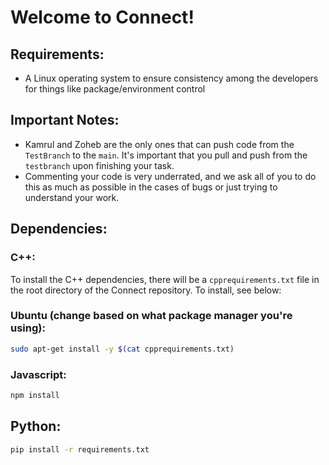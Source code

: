 # Welcome to Connect!

## Requirements:

- A Linux operating system to ensure consistency among the developers for things like package/environment control

## Important Notes:

- Kamrul and Zoheb are the only ones that can push code from the `TestBranch` to the `main`. It's important that you pull and push from the `testbranch` upon finishing your task.
- Commenting your code is very underrated, and we ask all of you to do this as much as possible in the cases of bugs or just trying to understand your work.

## Dependencies:

### C++:
To install the C++ dependencies, there will be a `cpprequirements.txt` file in the root directory of the Connect repository. To install, see below:
### Ubuntu (change based on what package manager you're using):
```bash
sudo apt-get install -y $(cat cpprequirements.txt)
```
### Javascript:
```bash
npm install
```
## Python:
```bash
pip install -r requirements.txt
```
